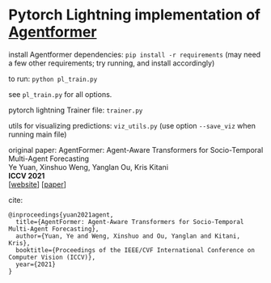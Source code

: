 # Pytorch Lightning implementation of [Agentformer](https://github.com/Khrylx/AgentFormer)

install Agentformer dependencies: `pip install -r requirements` (may need a few other requirements; try running, and install accordingly)

to run: `python pl_train.py`

see `pl_train.py` for all options.

pytorch lightning Trainer file: `trainer.py`

utils for visualizing predictions: `viz_utils.py` (use option `--save_viz` when running main file)

original paper:
AgentFormer: Agent-Aware Transformers for Socio-Temporal Multi-Agent Forecasting  
Ye Yuan, Xinshuo Weng, Yanglan Ou, Kris Kitani  
**ICCV 2021**  
[[website](https://www.ye-yuan.com/agentformer)] [[paper](https://arxiv.org/abs/2103.14023)]

cite:
```
@inproceedings{yuan2021agent,
  title={AgentFormer: Agent-Aware Transformers for Socio-Temporal Multi-Agent Forecasting},
  author={Yuan, Ye and Weng, Xinshuo and Ou, Yanglan and Kitani, Kris},
  booktitle={Proceedings of the IEEE/CVF International Conference on Computer Vision (ICCV)},
  year={2021}
}
```

